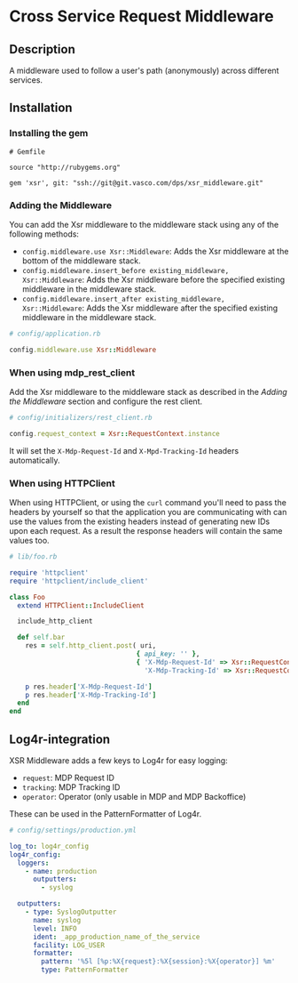 # Cross Service Request Middleware

## Description
A middleware used to follow a user's path (anonymously) across different services.

## Installation

### Installing the gem
```
# Gemfile

source "http://rubygems.org"

gem 'xsr', git: "ssh://git@git.vasco.com/dps/xsr_middleware.git"
```

### Adding the Middleware
You can add the Xsr middleware to the middleware stack using any of the following methods:

* ```config.middleware.use Xsr::Middleware```: Adds the Xsr middleware at the bottom of the middleware stack.
* ```config.middleware.insert_before existing_middleware, Xsr::Middleware```: Adds the Xsr middleware before the specified existing middleware in the middleware stack.
* ```config.middleware.insert_after existing_middleware, Xsr::Middleware```: Adds the Xsr middleware after the specified existing middleware in the middleware stack.

```ruby
# config/application.rb

config.middleware.use Xsr::Middleware
```

### When using mdp_rest_client
Add the Xsr middleware to the middleware stack as described in the _Adding the Middleware_ section and configure the rest client.

```ruby
# config/initializers/rest_client.rb

config.request_context = Xsr::RequestContext.instance
```

It will set the ```X-Mdp-Request-Id``` and ```X-Mpd-Tracking-Id``` headers automatically.

### When using HTTPClient
When using HTTPClient, or using the `curl` command you'll need to pass the headers by yourself so that the application you are communicating with can use the values from the existing headers instead of generating new IDs upon each request. As a result the response headers will contain the same values too.

```ruby
# lib/foo.rb

require 'httpclient'
require 'httpclient/include_client'

class Foo
  extend HTTPClient::IncludeClient

  include_http_client

  def self.bar
    res = self.http_client.post( uri,
                                { api_key: '' },
                                { 'X-Mdp-Request-Id' => Xsr::RequestContext.mdp_request_id,
                                  'X-Mdp-Tracking-Id' => Xsr::RequestContext.tracking_idli } )

    p res.header['X-Mdp-Request-Id']
    p res.header['X-Mdp-Tracking-Id']
  end
end

```

## Log4r-integration
XSR Middleware adds a few keys to Log4r for easy logging:
- ```request```: MDP Request ID
- ```tracking```: MDP Tracking ID
- ```operator```: Operator (only usable in MDP and MDP Backoffice)

These can be used in the PatternFormatter of Log4r.

```yaml
# config/settings/production.yml

log_to: log4r_config
log4r_config:
  loggers:
    - name: production
      outputters:
        - syslog

  outputters:
    - type: SyslogOutputter
      name: syslog
      level: INFO
      ident: _app_production_name_of_the_service
      facility: LOG_USER
      formatter:
        pattern: '%5l [%p:%X{request}:%X{session}:%X{operator}] %m'
        type: PatternFormatter
```
